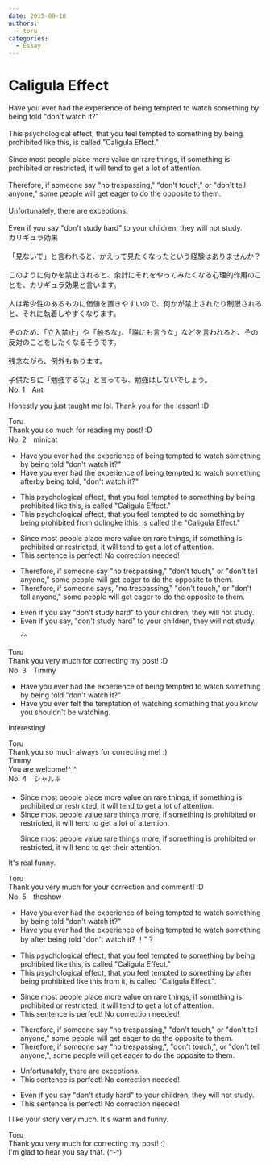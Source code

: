 ```yaml
---
date: 2015-09-18
authors:
  - toru
categories:
  - Essay
---
```


<h1 id="subject_show">Caligula Effect</h1>
<div class="date" hidden>Sep 18, 2015 13:48</div>
<div id="post"><div id="body_show_ori">
Have you ever had the experience of being tempted to watch something by being told "don't watch it?"<br/><br/>This psychological effect, that you feel tempted to something by being prohibited like this, is called "Caligula Effect."<br/><br/>Since most people place more value on rare things, if something is prohibited or restricted, it will tend to get a lot of attention.<br/><br/>Therefore, if someone say "no trespassing," "don't touch," or "don't tell anyone," some people will get eager to do the opposite to them.<br/><br/>Unfortunately, there are exceptions.<br/><br/>Even if you say "don't study hard" to your children, they will not study.
</div></div>

<!-- more -->

<div id="post_ja"><div id="body_show_mo">
カリギュラ効果<br/><br/>「見ないで」と言われると、かえって見たくなったという経験はありませんか？<br/><br/>このように何かを禁止されると、余計にそれをやってみたくなる心理的作用のことを、カリギュラ効果と言います。<br/><br/>人は希少性のあるものに価値を置きやすいので、何かが禁止されたり制限されると、それに執着しやすくなります。<br/><br/>そのため、「立入禁止」や「触るな」、「誰にも言うな」などを言われると、その反対のことをしたくなるそうです。<br/><br/>残念ながら、例外もあります。<br/><br/>子供たちに「勉強するな」と言っても、勉強はしないでしょう。
</div></div>
<div id="block"><div class="first_name"> No. 1　<span class="just_name">Ant</span></div><div id="block2">
<p class="comment_small">
 Honestly you just taught me lol. Thank you for the lesson! :D
</p>

</div><div class="name"><span class="just_name">Toru</span><br>
Thank you so much for reading my post! :D
</div>
</div>
<div id="block"><div class="first_name"> No. 2　<span class="just_name">minicat</span></div><div id="block2">
<ul class="correction_field">
<li class="incorrect">Have you ever had the experience of being tempted to watch something by being told "don't watch it?"</li>
<li class="corrected correct">
Have you ever had the experience of being tempted to watch something <span class="f_red">after</span><span class="f_gray"><span class="sline">by</span></span> being told<span class="f_red">,</span> "don't watch it?"
</li>
</ul>
<ul class="correction_field">
<li class="incorrect">This psychological effect, that you feel tempted to something by being prohibited like this, is called "Caligula Effect."</li>
<li class="corrected correct">
This psychological effect, that you feel tempted to <span class="f_red">do </span>something by being prohibited <span class="f_red">from do</span><span class="f_gray"><span class="sline">l</span></span>i<span class="f_red">ng</span><span class="f_gray"><span class="sline">ke</span></span> <span class="f_red">i</span>t<span class="f_gray"><span class="sline">his</span></span>, is called <span class="f_red">the </span>"Caligula Effect."
</li>
</ul>
<ul class="correction_field">
<li class="incorrect">Since most people place more value on rare things, if something is prohibited or restricted, it will tend to get a lot of attention.</li>
<li class="corrected perfect">This sentence is perfect! No correction needed!</li>
</ul>
<ul class="correction_field">
<li class="incorrect">Therefore, if someone say "no trespassing," "don't touch," or "don't tell anyone," some people will get eager to do the opposite to them.</li>
<li class="corrected correct">
Therefore, if someone say<span class="f_red">s,</span> "no trespassing," "don't touch," or "don't tell anyone," some people will get eager to do the opposite<span class="f_gray"><span class="sline"> to them</span></span>.
</li>
</ul>
<ul class="correction_field">
<li class="incorrect">Even if you say "don't study hard" to your children, they will not study.</li>
<li class="corrected correct">
Even if you say<span class="f_red">,</span> "don't study hard" to your children, they will not study.
<p class="correction_comment">^^</p>
</li>
</ul>
</div><div class="name"><span class="just_name">Toru</span><br>
Thank you very much for correcting my post! :D
</div>
</div>
<div id="block"><div class="first_name"> No. 3　<span class="just_name">Timmy</span></div><div id="block2">
<ul class="correction_field">
<li class="incorrect">Have you ever had the experience of being tempted to watch something by being told "don't watch it?"</li>
<li class="corrected correct">
Have you ever <span class="f_blue">felt the</span> temptation of watch<span class="f_blue">ing</span> something <span class="f_blue">that you know you shouldn't be</span> watch<span class="f_blue">ing</span>.
</li>
</ul>
<p class="comment_small">
 Interesting!
</p>

</div><div class="name"><span class="just_name">Toru</span><br>
Thank you so much always for correcting me! :)
</div>
<div class="name"><span class="just_name">Timmy</span><br>
You are welcome!^_^
</div>
</div>
<div id="block"><div class="first_name"> No. 4　<span class="just_name">シャル❇️</span></div><div id="block2">
<ul class="correction_field">
<li class="incorrect">Since most people place more value on rare things, if something is prohibited or restricted, it will tend to get a lot of attention.</li>
<li class="corrected correct">
Since most people value rare things more, if something is prohibited or restricted, it will tend to get a lot of attention.
<p class="correction_comment">Since most people value rare things more, if something is prohibited or restricted, it will tend to get their attention.</p>
</li>
</ul>
<p class="comment_small">
 It's real funny.
</p>

</div><div class="name"><span class="just_name">Toru</span><br>
Thank you very much for your correction and comment! :D
</div>
</div>
<div id="block"><div class="first_name"> No. 5　<span class="just_name">theshow</span></div><div id="block2">
<ul class="correction_field">
<li class="incorrect">Have you ever had the experience of being tempted to watch something by being told "don't watch it?"</li>
<li class="corrected correct">
Have you ever had the experience of being tempted to watch something <span class="f_red"><span class="sline">by</span></span> <span class="f_red">after </span>being told "don't watch it<span class="f_red"><span class="sline">? </span>！</span>"<span class="f_red">？</span>
</li>
</ul>
<ul class="correction_field">
<li class="incorrect">This psychological effect, that you feel tempted to something by being prohibited like this, is called "Caligula Effect."</li>
<li class="corrected correct">
This psychological effect, that you feel tempted to something<span class="f_red"><span class="sline"> by </span>after<span class="sline"> being </span></span>prohibited <span class="f_red"><span class="sline">like this</span></span> <span class="f_red">from it</span>, is called "Caligula Effect<span class="sline"><span class="f_red">.</span></span>"<span class="f_red">.</span>
</li>
</ul>
<ul class="correction_field">
<li class="incorrect">Since most people place more value on rare things, if something is prohibited or restricted, it will tend to get a lot of attention.</li>
<li class="corrected perfect">This sentence is perfect! No correction needed!</li>
</ul>
<ul class="correction_field">
<li class="incorrect">Therefore, if someone say "no trespassing," "don't touch," or "don't tell anyone," some people will get eager to do the opposite to them.</li>
<li class="corrected correct">
Therefore, if someone say "no trespassing<span class="f_red"><span class="sline">,</span></span>"<span class="f_red">,</span> "don't touch<span class="f_red"><span class="sline">,</span></span>"<span class="f_red">, </span>or "don't tell anyone<span class="f_red"><span class="sline">,</span></span>"<span class="f_red">,</span> some people will get eager to do the opposite <span class="f_red"><span class="sline">to them</span></span>.
</li>
</ul>
<ul class="correction_field">
<li class="incorrect">Unfortunately, there are exceptions.</li>
<li class="corrected perfect">This sentence is perfect! No correction needed!</li>
</ul>
<ul class="correction_field">
<li class="incorrect">Even if you say "don't study hard" to your children, they will not study.</li>
<li class="corrected perfect">This sentence is perfect! No correction needed!</li>
</ul>
<p class="comment_small">
 I like your story very much. It's warm and funny.
</p>

</div><div class="name"><span class="just_name">Toru</span><br>
Thank you very much for correcting my post! :)<br/>I'm glad to hear you say that. (^-^)
</div>
</div>
